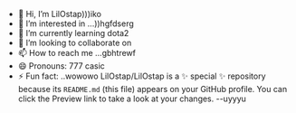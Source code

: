 - 👋 Hi, I’m LilOstap)))iko
- 👀 I’m interested in ...))hgfdserg
- 🌱 I’m currently learning dota2
- 💞️ I’m looking to collaborate on 
- 📫 How to reach me ...gbhtrewf
- 😄 Pronouns: 777 casic
- ⚡ Fun fact: ..wowowo
LilOstap/LilOstap is a ✨ special ✨ repository because its `README.md` (this file) appears on your GitHub profile.
You can click the Preview link to take a look at your changes.
--uyyyu
